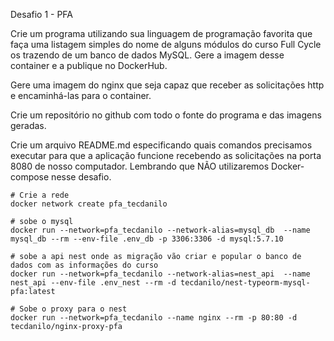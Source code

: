 Desafio 1 - PFA

Crie um programa utilizando sua linguagem de programação favorita que faça uma listagem simples do nome de alguns módulos do curso Full Cycle os trazendo de um banco de dados MySQL. Gere a imagem desse container e a publique no DockerHub.

Gere uma imagem do nginx que seja capaz que receber as solicitações http e encaminhá-las para o container.

Crie um repositório no github com todo o fonte do programa e das imagens geradas.

Crie um arquivo README.md especificando quais comandos precisamos executar para que a aplicação funcione recebendo as solicitações na porta 8080 de nosso computador. Lembrando que NÃO utilizaremos Docker-compose nesse desafio.

```
# Crie a rede
docker network create pfa_tecdanilo

# sobe o mysql
docker run --network=pfa_tecdanilo --network-alias=mysql_db  --name mysql_db --rm --env-file .env_db -p 3306:3306 -d mysql:5.7.10

# sobe a api nest onde as migração vão criar e popular o banco de dados com as informações do curso
docker run --network=pfa_tecdanilo --network-alias=nest_api  --name nest_api --env-file .env_nest --rm -d tecdanilo/nest-typeorm-mysql-pfa:latest

# Sobe o proxy para o nest
docker run --network=pfa_tecdanilo --name nginx --rm -p 80:80 -d tecdanilo/nginx-proxy-pfa
```